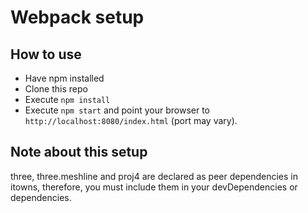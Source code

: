 # Webpack setup

## How to use

- Have npm installed
- Clone this repo
- Execute `npm install`
- Execute `npm start` and point your browser to `http://localhost:8080/index.html` (port may vary).

## Note about this setup

three, three.meshline and proj4 are declared as peer dependencies in itowns,
therefore, you must include them in your devDependencies or dependencies.
